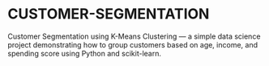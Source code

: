 # CUSTOMER-SEGMENTATION
Customer Segmentation using K-Means Clustering — a simple data science project demonstrating how to group customers based on age, income, and spending score using Python and scikit-learn.
